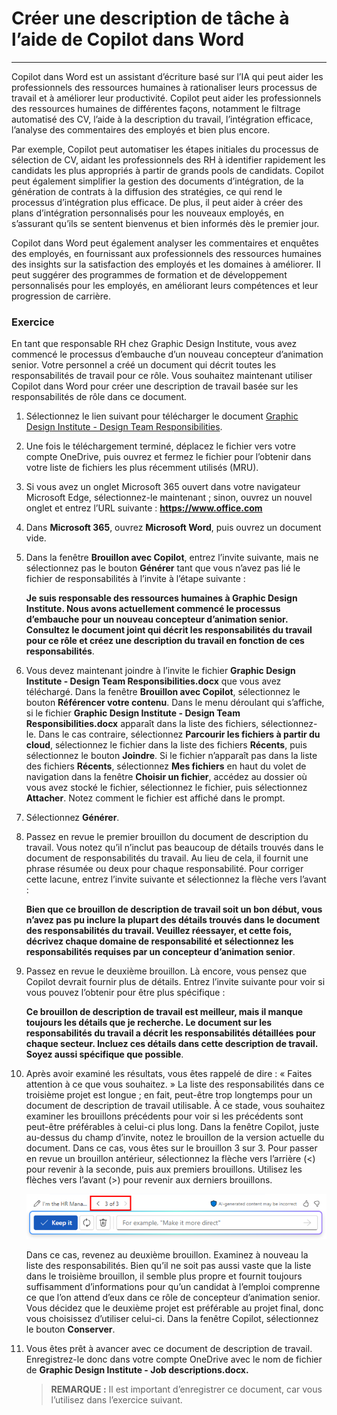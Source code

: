 # Créer une description de tâche à l’aide de Copilot dans Word
---
Copilot dans Word est un assistant d’écriture basé sur l’IA qui peut aider les professionnels des ressources humaines à rationaliser leurs processus de travail et à améliorer leur productivité. Copilot peut aider les professionnels des ressources humaines de différentes façons, notamment le filtrage automatisé des CV, l’aide à la description du travail, l’intégration efficace, l’analyse des commentaires des employés et bien plus encore.

Par exemple, Copilot peut automatiser les étapes initiales du processus de sélection de CV, aidant les professionnels des RH à identifier rapidement les candidats les plus appropriés à partir de grands pools de candidats. Copilot peut également simplifier la gestion des documents d’intégration, de la génération de contrats à la diffusion des stratégies, ce qui rend le processus d’intégration plus efficace. De plus, il peut aider à créer des plans d’intégration personnalisés pour les nouveaux employés, en s’assurant qu’ils se sentent bienvenus et bien informés dès le premier jour.

Copilot dans Word peut également analyser les commentaires et enquêtes des employés, en fournissant aux professionnels des ressources humaines des insights sur la satisfaction des employés et les domaines à améliorer. Il peut suggérer des programmes de formation et de développement personnalisés pour les employés, en améliorant leurs compétences et leur progression de carrière.

### Exercice

En tant que responsable RH chez Graphic Design Institute, vous avez commencé le processus d’embauche d’un nouveau concepteur d’animation senior. Votre personnel a créé un document qui décrit toutes les responsabilités de travail pour ce rôle. Vous souhaitez maintenant utiliser Copilot dans Word pour créer une description de travail basée sur les responsabilités de rôle dans ce document.

1.  Sélectionnez le lien suivant pour télécharger le document [Graphic Design Institute - Design Team Responsibilities](https://go.microsoft.com/fwlink/?linkid=2268824).
2.  Une fois le téléchargement terminé, déplacez le fichier vers votre compte OneDrive, puis ouvrez et fermez le fichier pour l’obtenir dans votre liste de fichiers les plus récemment utilisés (MRU).
3.  Si vous avez un onglet Microsoft 365 ouvert dans votre navigateur Microsoft Edge, sélectionnez-le maintenant ; sinon, ouvrez un nouvel onglet et entrez l’URL suivante : **https://www.office.com**
4.  Dans **Microsoft 365**, ouvrez **Microsoft Word**, puis ouvrez un document vide.
5.  Dans la fenêtre **Brouillon avec Copilot**, entrez l’invite suivante, mais ne sélectionnez pas le bouton **Générer** tant que vous n’avez pas lié le fichier de responsabilités à l’invite à l’étape suivante :
    
    **Je suis responsable des ressources humaines à Graphic Design Institute. Nous avons actuellement commencé le processus d’embauche pour un nouveau concepteur d’animation senior. Consultez le document joint qui décrit les responsabilités du travail pour ce rôle et créez une description du travail en fonction de ces responsabilités**.
6.  Vous devez maintenant joindre à l’invite le fichier **Graphic Design Institute - Design Team Responsibilities.docx** que vous avez téléchargé. Dans la fenêtre **Brouillon avec Copilot**, sélectionnez le bouton **Référencer votre contenu**. Dans le menu déroulant qui s’affiche, si le fichier **Graphic Design Institute - Design Team Responsibilities.docx** apparaît dans la liste des fichiers, sélectionnez-le. Dans le cas contraire, sélectionnez **Parcourir les fichiers à partir du cloud**, sélectionnez le fichier dans la liste des fichiers **Récents**, puis sélectionnez le bouton **Joindre**. Si le fichier n’apparaît pas dans la liste des fichiers **Récents**, sélectionnez **Mes fichiers** en haut du volet de navigation dans la fenêtre **Choisir un fichier**, accédez au dossier où vous avez stocké le fichier, sélectionnez le fichier, puis sélectionnez **Attacher**. Notez comment le fichier est affiché dans le prompt.
7.  Sélectionnez **Générer**.
8.  Passez en revue le premier brouillon du document de description du travail. Vous notez qu’il n’inclut pas beaucoup de détails trouvés dans le document de responsabilités du travail. Au lieu de cela, il fournit une phrase résumée ou deux pour chaque responsabilité. Pour corriger cette lacune, entrez l’invite suivante et sélectionnez la flèche vers l’avant :
    
    **Bien que ce brouillon de description de travail soit un bon début, vous n’avez pas pu inclure la plupart des détails trouvés dans le document des responsabilités du travail. Veuillez réessayer, et cette fois, décrivez chaque domaine de responsabilité et sélectionnez les responsabilités requises par un concepteur d’animation senior**.
9.  Passez en revue le deuxième brouillon. Là encore, vous pensez que Copilot devrait fournir plus de détails. Entrez l’invite suivante pour voir si vous pouvez l’obtenir pour être plus spécifique :
    
    **Ce brouillon de description de travail est meilleur, mais il manque toujours les détails que je recherche. Le document sur les responsabilités du travail a décrit les responsabilités détaillées pour chaque secteur. Incluez ces détails dans cette description de travail. Soyez aussi spécifique que possible**.
10. Après avoir examiné les résultats, vous êtes rappelé de dire : « Faites attention à ce que vous souhaitez. » La liste des responsabilités dans ce troisième projet est longue ; en fait, peut-être trop longtemps pour un document de description de travail utilisable. À ce stade, vous souhaitez examiner les brouillons précédents pour voir si les précédents sont peut-être préférables à celui-ci plus long. Dans la fenêtre Copilot, juste au-dessus du champ d’invite, notez le brouillon de la version actuelle du document. Dans ce cas, vous êtes sur le brouillon 3 sur 3. Pour passer en revue un brouillon antérieur, sélectionnez la flèche vers l’arrière (&lt;) pour revenir à la seconde, puis aux premiers brouillons. Utilisez les flèches vers l’avant (&gt;) pour revenir aux derniers brouillons.
    
    ![Capture d’écran montrant la plage de brouillons dans la fenêtre Copilot dans Word, avec le brouillon actuel en cours de brouillon 3 sur 3.](../media/copilot-word-drafts-db99d003.png)
    
    
    Dans ce cas, revenez au deuxième brouillon. Examinez à nouveau la liste des responsabilités. Bien qu’il ne soit pas aussi vaste que la liste dans le troisième brouillon, il semble plus propre et fournit toujours suffisamment d’informations pour qu’un candidat à l’emploi comprenne ce que l’on attend d’eux dans ce rôle de concepteur d’animation senior. Vous décidez que le deuxième projet est préférable au projet final, donc vous choisissez d’utiliser celui-ci. Dans la fenêtre Copilot, sélectionnez le bouton **Conserver**.
11. Vous êtes prêt à avancer avec ce document de description de travail. Enregistrez-le donc dans votre compte OneDrive avec le nom de fichier de **Graphic Design Institute - Job descriptions.docx.**

    > **REMARQUE :** Il est important d’enregistrer ce document, car vous l’utilisez dans l’exercice suivant.
